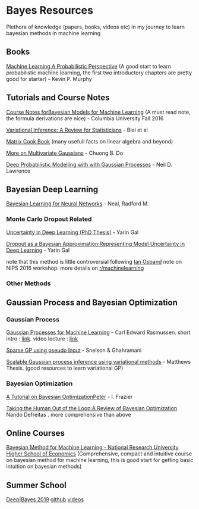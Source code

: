 # Bayes Resources
Plethora of knowledge (papers, books, videos etc) in my journey to learn bayesian methods in machine learning

## Books
[ Machine Learning A Probabilistic Perspective](https://doc.lagout.org/science/Artificial%20Intelligence/Machine%20learning/Machine%20Learning_%20A%20Probabilistic%20Perspective%20%5BMurphy%202012-08-24%5D.pdf) (A good start to learn probabilistic machine learning, the first two introductory chapters are pretty good for starter) - Kevin P. Murphy 

## Tutorials and Course Notes
[Course Notes forBayesian Models for Machine Learning](http://www.columbia.edu/~jwp2128/Teaching/E6720/BayesianModelsMachineLearning2016.pdf) (A must read note, the formula derivations are nice) - Columbia University Fall 2016

[Variational Inference: A Review for Statisticians](https://arxiv.org/pdf/1601.00670.pdf) - Blei et al

[Matrix Cook Book](https://www.math.uwaterloo.ca/~hwolkowi/matrixcookbook.pdf) (many usefull facts on linear algebra and beyond)

[More on Multivariate Gaussians](http://cs229.stanford.edu/section/more_on_gaussians.pdf) - Chuong B. Do

[Deep Probabilistic Modelling with with Gaussian Processes](http://inverseprobability.com/talks/notes/deep-probabilistic-modelling-with-gaussian-processes.html) - Neil D. Lawrence

## Bayesian Deep Learning

[Bayesian Learning for Neural Networks](http://citeseerx.ist.psu.edu/viewdoc/download?doi=10.1.1.446.9306&rep=rep1&type=pdf) - Neal, Radford M.

### Monte Carlo Dropout Related
[Uncertainty in Deep Learning (PhD Thesis)](http://mlg.eng.cam.ac.uk/yarin/blog_2248.html) - Yarin Gal

[Dropout as a Bayesian Approximation:Representing Model Uncertainty in Deep Learning](https://arxiv.org/pdf/1506.02142.pdf) - Yarin Gal

note that this method is little controversial following [Ian Osband](https://iosband.github.io/) note on NIPS 2016 workshop. 
more details on [r/machinelearning](https://www.reddit.com/r/MachineLearning/comments/7bm4b2/d_what_is_the_current_state_of_dropout_as/) 

### Other Methods 

## Gaussian Process and Bayesian Optimization

### Gaussian Process
[Gaussian Processes for Machine Learning](http://www.gaussianprocess.org/gpml/) - Carl Edward Rasmussen. short intro : [link](https://www.cs.ubc.ca/~hutter/EARG.shtml/earg/papers05/rasmussen_gps_in_ml.pdf). video lecture : [link](http://videolectures.net/mlss03_rasmussen_gp/)

[Sparse GP using pseudo Input](http://www.gatsby.ucl.ac.uk/~snelson/SPGP_up.pdf) - Snelson & Ghahramani

[Scalable Gaussian process inference using variational methods](http://mlg.eng.cam.ac.uk/matthews/thesis.pdf) - Matthews Thesis. (good resources to learn variational GP)

### Bayesian Optimization
[A Tutorial on Bayesian OptimizationPeter](https://arxiv.org/pdf/1807.02811.pdf) - I. Frazier

[Taking the Human Out of the Loop:A Review of Bayesian Optimization](https://www.cs.ox.ac.uk/people/nando.defreitas/publications/BayesOptLoop.pdf) Nando Defreitas . more comprehensive than above

## Online Courses

[Bayesian Method for Machine Learning - National Research University Higher School of Economics](https://www.coursera.org/learn/bayesian-methods-in-machine-learning) (Comprehensive, compact and intuitive course on bayesian method for machine learning, this is good start for getting basic intuition on bayesian methods)

## Summer School

[Deep|Bayes 2019](https://deepbayes.ru/) [github](https://github.com/bayesgroup/deepbayes-2019) [videos](https://www.youtube.com/playlist?list=PLe5rNUydzV9QHe8VDStpU0o8Yp63OecdW)
